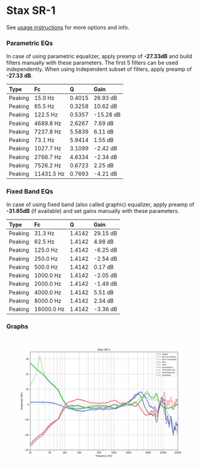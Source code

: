 # Stax SR-1
See [usage instructions](https://github.com/jaakkopasanen/AutoEq#usage) for more options and info.

### Parametric EQs
In case of using parametric equalizer, apply preamp of **-27.33dB** and build filters manually
with these parameters. The first 5 filters can be used independently.
When using independent subset of filters, apply preamp of **-27.33 dB**.

| Type    | Fc         |      Q | Gain      |
|:--------|:-----------|:-------|:----------|
| Peaking | 15.0 Hz    | 0.4015 | 26.93 dB  |
| Peaking | 65.5 Hz    | 0.3258 | 10.62 dB  |
| Peaking | 122.5 Hz   | 0.5357 | -15.28 dB |
| Peaking | 4689.8 Hz  | 2.6267 | 7.69 dB   |
| Peaking | 7237.8 Hz  | 5.5839 | 6.11 dB   |
| Peaking | 73.1 Hz    | 5.9414 | 1.55 dB   |
| Peaking | 1027.7 Hz  | 3.1099 | -2.42 dB  |
| Peaking | 2766.7 Hz  | 4.6334 | -2.34 dB  |
| Peaking | 7526.2 Hz  | 0.6723 | 2.25 dB   |
| Peaking | 11431.5 Hz | 0.7693 | -4.21 dB  |

### Fixed Band EQs
In case of using fixed band (also called graphic) equalizer, apply preamp of **-31.85dB**
(if available) and set gains manually with these parameters.

| Type    | Fc         |      Q | Gain     |
|:--------|:-----------|:-------|:---------|
| Peaking | 31.3 Hz    | 1.4142 | 29.15 dB |
| Peaking | 62.5 Hz    | 1.4142 | 4.98 dB  |
| Peaking | 125.0 Hz   | 1.4142 | -6.25 dB |
| Peaking | 250.0 Hz   | 1.4142 | -2.54 dB |
| Peaking | 500.0 Hz   | 1.4142 | 0.17 dB  |
| Peaking | 1000.0 Hz  | 1.4142 | -2.05 dB |
| Peaking | 2000.0 Hz  | 1.4142 | -1.49 dB |
| Peaking | 4000.0 Hz  | 1.4142 | 5.51 dB  |
| Peaking | 8000.0 Hz  | 1.4142 | 2.34 dB  |
| Peaking | 16000.0 Hz | 1.4142 | -3.36 dB |

### Graphs
![](./Stax%20SR-1.png)